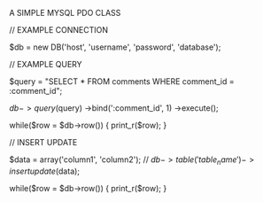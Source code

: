 A SIMPLE MYSQL PDO CLASS


// EXAMPLE CONNECTION


 $db = new DB('host', 'username', 'password', 'database');

// EXAMPLE QUERY


$query = "SELECT * FROM comments WHERE comment_id = :comment_id";

$db->query($query)
   ->bind(':comment_id', 1)
   ->execute();

while($row = $db->row()) {
    print_r($row);
}

// INSERT UPDATE


$data = array('column1', 'column2');
//
$db->table('table_name')->insertupdate($data);

while($row = $db->row()) {
   print_r($row);
}
